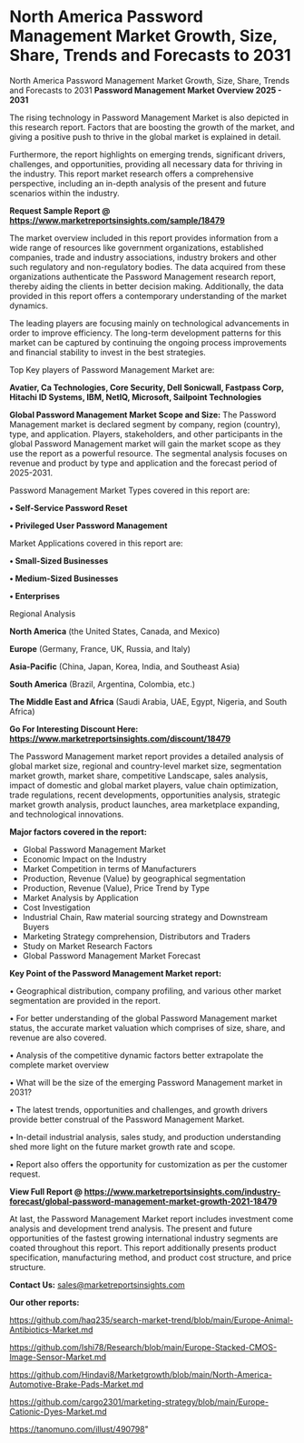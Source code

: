 # North America Password Management Market Growth, Size, Share, Trends and Forecasts to 2031
 North America Password Management Market Growth, Size, Share, Trends and Forecasts to 2031
<Strong> Password Management Market Overview 2025 - 2031</strong>

The rising technology in Password Management Market is also depicted in this research report. Factors that are boosting the growth of the market, and giving a positive push to thrive in the global market is explained in detail.

Furthermore, the report highlights on emerging trends, significant drivers, challenges, and opportunities, providing all necessary data for thriving in the industry. This report market research offers a comprehensive perspective, including an in-depth analysis of the present and future scenarios within the industry.

<strong>Request Sample Report @ <a href=https://www.marketreportsinsights.com/sample/18479>https://www.marketreportsinsights.com/sample/18479</a></strong>

The market overview included in this report provides information from a wide range of resources like government organizations, established companies, trade and industry associations, industry brokers and other such regulatory and non-regulatory bodies. The data acquired from these organizations authenticate the Password Management research report, thereby aiding the clients in better decision making. Additionally, the data provided in this report offers a contemporary understanding of the market dynamics.

The leading players are focusing mainly on technological advancements in order to improve efficiency. The long-term development patterns for this market can be captured by continuing the ongoing process improvements and financial stability to invest in the best strategies.

Top Key players of Password Management Market are:

<strong>Avatier, Ca Technologies, Core Security, Dell Sonicwall, Fastpass Corp, Hitachi ID Systems, IBM, NetIQ, Microsoft, Sailpoint Technologies</strong>

<strong><b>Global Password Management Market Scope and Size:</b></strong>
The Password Management market is declared segment by company, region (country), type, and application. Players, stakeholders, and other participants in the global Password Management market will gain the market scope as they use the report as a powerful resource. The segmental analysis focuses on revenue and product by type and application and the forecast period of 2025-2031.

Password Management Market Types covered in this report are:

<strong>• Self-Service Password Reset 

• Privileged User Password Management</strong>

Market Applications covered in this report are:

<strong>• Small-Sized Businesses

• Medium-Sized Businesses

• Enterprises</strong> 

Regional Analysis

<strong>North America</strong> (the United States, Canada, and Mexico)

<strong>Europe</strong> (Germany, France, UK, Russia, and Italy)

<strong>Asia-Pacific</strong> (China, Japan, Korea, India, and Southeast Asia)

<strong>South America</strong> (Brazil, Argentina, Colombia, etc.)

<strong>The Middle East and Africa</strong> (Saudi Arabia, UAE, Egypt, Nigeria, and South Africa)

<strong>Go For Interesting Discount Here: <a href=https://www.marketreportsinsights.com/discount/18479>https://www.marketreportsinsights.com/discount/18479</a></strong>

The Password Management market report provides a detailed analysis of global market size, regional and country-level market size, segmentation market growth, market share, competitive Landscape, sales analysis, impact of domestic and global market players, value chain optimization, trade regulations, recent developments, opportunities analysis, strategic market growth analysis, product launches, area marketplace expanding, and technological innovations.

<strong><b>Major factors covered in the report:</b></strong>
<ul>
  <li>Global Password Management Market </li>
  <li>Economic Impact on the Industry</li>
  <li>Market Competition in terms of Manufacturers</li>
  <li>Production, Revenue (Value) by geographical segmentation</li>
  <li>Production, Revenue (Value), Price Trend by Type</li>
  <li>Market Analysis by Application</li>
  <li>Cost Investigation</li>
  <li>Industrial Chain, Raw material sourcing strategy and Downstream Buyers</li>
  <li>Marketing Strategy comprehension, Distributors and Traders</li>
  <li>Study on Market Research Factors</li>
  <li>Global Password Management Market Forecast</li>
</ul>

<strong><b>Key Point of the Password Management Market report:</b></strong>

• Geographical distribution, company profiling, and various other market segmentation are provided in the report.

• For better understanding of the global Password Management market status, the accurate market valuation which comprises of size, share, and revenue are also covered.

• Analysis of the competitive dynamic factors better extrapolate the complete market overview

• What will be the size of the emerging Password Management market in 2031?

• The latest trends, opportunities and challenges, and growth drivers provide better construal of the Password Management Market.

• In-detail industrial analysis, sales study, and production understanding shed more light on the future market growth rate and scope.

• Report also offers the opportunity for customization as per the customer request.

<strong><b>View Full Report @ <a href=https://www.marketreportsinsights.com/industry-forecast/global-password-management-market-growth-2021-18479>https://www.marketreportsinsights.com/industry-forecast/global-password-management-market-growth-2021-18479</a></b></strong>


At last, the Password Management Market report includes investment come analysis and development trend analysis. The present and future opportunities of the fastest growing international industry segments are coated throughout this report. This report additionally presents product specification, manufacturing method, and product cost structure, and price structure.

<strong>Contact Us:</strong>
sales@marketreportsinsights.com

<strong>Our other reports:</strong>

<a href=https://github.com/haq235/search-market-trend/blob/main/Europe-Animal-Antibiotics-Market.md>https://github.com/haq235/search-market-trend/blob/main/Europe-Animal-Antibiotics-Market.md</a>

<a href=https://github.com/Ishi78/Research/blob/main/Europe-Stacked-CMOS-Image-Sensor-Market.md>https://github.com/Ishi78/Research/blob/main/Europe-Stacked-CMOS-Image-Sensor-Market.md</a>

<a href=https://github.com/Hindavi8/Marketgrowth/blob/main/North-America-Automotive-Brake-Pads-Market.md>https://github.com/Hindavi8/Marketgrowth/blob/main/North-America-Automotive-Brake-Pads-Market.md</a>

<a href=https://github.com/cargo2301/marketing-strategy/blob/main/Europe-Cationic-Dyes-Market.md>https://github.com/cargo2301/marketing-strategy/blob/main/Europe-Cationic-Dyes-Market.md</a>

<a href=https://tanomuno.com/illust/490798>https://tanomuno.com/illust/490798</a>"

